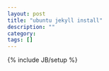 ```yaml
---
layout: post
title: "ubuntu jekyll install"
description: ""
category: 
tags: []
---
```

{% include JB/setup %}
